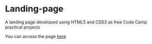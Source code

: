 # Landing-page
 A landing page developed using HTML5 and CSS3 as free Code Camp practical projects<br>
 
You can access the page [here](https://rodrigosantos95.github.io/Landing-page/) 
#
